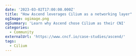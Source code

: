 ```yaml
---
date: '2023-03-02T17:00:00.000Z'
title: "How Ascend leverages Cilium as a networking layer"
ogImage: ogimage.png
ogSummary: 'Learn why Ascend chose Cilium as their CNI'
categories:
  - Community
externalUrl: 'https://www.cncf.io/case-studies/ascend/'
tags:
  - Cilium
---
```

